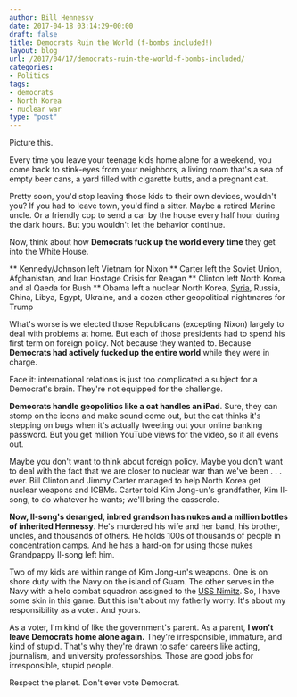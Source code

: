 ```yaml
---
author: Bill Hennessy
date: 2017-04-18 03:14:29+00:00
draft: false
title: Democrats Ruin the World (f-bombs included!)
layout: blog
url: /2017/04/17/democrats-ruin-the-world-f-bombs-included/
categories:
- Politics
tags:
- democrats
- North Korea
- nuclear war
type: "post"
---
```


Picture this.

Every time you leave your teenage kids home alone for a weekend, you come back to stink-eyes from your neighbors, a living room that's a sea of empty beer cans, a yard filled with cigarette butts, and a pregnant cat.

Pretty soon, you'd stop leaving those kids to their own devices, wouldn't you? If you had to leave town, you'd find a sitter. Maybe a retired Marine uncle. Or a friendly cop to send a car by the house every half hour during the dark hours. But you wouldn't let the behavior continue.

Now, think about how **Democrats fuck up the world every time** they get into the White House.




** Kennedy/Johnson left Vietnam for Nixon
** Carter left the Soviet Union, Afghanistan, and Iran Hostage Crisis for Reagan
** Clinton left North Korea and al Qaeda for Bush
** Obama left a nuclear North Korea, [Syria](https://www.businessinsider.com/official-slams-obama-i-think-he-left-a-more-dangerous-world-2017-4), Russia, China, Libya, Egypt, Ukraine, and a dozen other geopolitical nightmares for Trump


What's worse is we elected those Republicans (excepting Nixon) largely to deal with problems at home. But each of those presidents had to spend his first term on foreign policy. Not because they wanted to. Because **Democrats had actively fucked up the entire world** while they were in charge.

Face it: international relations is just too complicated a subject for a Democrat's brain. They're not equipped for the challenge.

**Democrats handle geopolitics like a cat handles an iPad**. Sure, they can stomp on the icons and make sound come out, but the cat thinks it's stepping on bugs when it's actually tweeting out your online banking password. But you get million YouTube views for the video, so it all evens out.

Maybe you don't want to think about foreign policy. Maybe you don't want to deal with the fact that we are closer to nuclear war than we've been . . . ever. Bill Clinton and Jimmy Carter managed to help North Korea get nuclear weapons and ICBMs. Carter told Kim Jong-un's grandfather, Kim Il-song, to do whatever he wants; we'll bring the casserole.

**Now, Il-song's deranged, inbred grandson has nukes and a million bottles of inherited Hennessy**. He's murdered his wife and her band, his brother, uncles, and thousands of others. He holds 100s of thousands of people in concentration camps. And he has a hard-on for using those nukes Grandpappy Il-song left him.

Two of my kids are within range of Kim Jong-un's weapons. One is on shore duty with the Navy on the island of Guam. The other serves in the Navy with a helo combat squadron assigned to the [USS Nimitz](https://www.thegatewaypundit.com/2017/04/report-two-u-s-aircraft-carriers-deployed-korean-peninsula/). So, I have some skin in this game. But this isn't about my fatherly worry. It's about my responsibility as a voter. And yours.

As a voter, I'm kind of like the government's parent. As a parent, **I won't leave Democrats home alone again.** They're irresponsible, immature, and kind of stupid. That's why they're drawn to safer careers like acting, journalism, and university professorships. Those are good jobs for irresponsible, stupid people.

Respect the planet. Don't ever vote Democrat.
